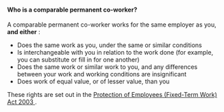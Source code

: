####  Who is a comparable permanent co-worker?

A comparable permanent co-worker works for the same employer as you, **and
either** :

  * Does the same work as you, under the same or similar conditions 
  * Is interchangeable with you in relation to the work done (for example, you can substitute or fill in for one another) 
  * Does the same work or similar work to you, and any differences between your work and working conditions are insignificant 
  * Does work of equal value, or of lesser value, than you 

These rights are set out in the [ Protection of Employees (Fixed-Term Work)
Act 2003 ](http://www.irishstatutebook.ie/2003/en/act/pub/0029/index.html) .
